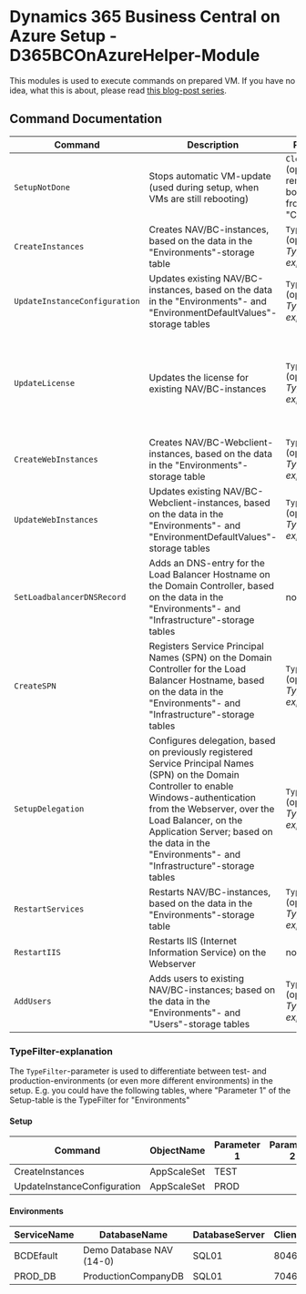 # Dynamics 365 Business Central on Azure Setup - D365BCOnAzureHelper-Module
This modules is used to execute commands on prepared VM. If you have no idea, what this is about, please read [this blog-post series](http://simonofhh.tech/2020/01/12/load-balanced-dynamics-365-business-central-scale-sets-on-azure-introduction/).

## Command Documentation
Command | Description | Parameter 1 | Parameter 2
--- | --- | --- | ---
`SetupNotDone` | Stops automatic VM-update (used during setup, when VMs are still rebooting) | `ClearLog` (optional; will remove existing bogus logs from "C:\Install\Log") | none
`CreateInstances` | Creates NAV/BC-instances, based on the data in the "Environments"-storage table | `TypeFilter` (optional; see *TypeFilter-explanation*) | none
`UpdateInstanceConfiguration` | Updates existing NAV/BC-instances, based on the data in the "Environments"- and "EnvironmentDefaultValues"-storage tables | `TypeFilter` (optional; see *TypeFilter-explanation*) | none
`UpdateLicense` | Updates the license for existing NAV/BC-instances | `TypeFilter` (optional; see *TypeFilter-explanation*) | `LicenseFileUri` (add URI to a downloadable license-file; script will first receive the file and then update all instances)
`CreateWebInstances` | Creates NAV/BC-Webclient-instances, based on the data in the "Environments"-storage table | `TypeFilter` (optional; see *TypeFilter-explanation*) | none
`UpdateWebInstances` | Updates existing NAV/BC-Webclient-instances, based on the data in the "Environments"- and "EnvironmentDefaultValues"-storage tables | `TypeFilter` (optional; see *TypeFilter-explanation*) | none
`SetLoadbalancerDNSRecord` | Adds an DNS-entry for the Load Balancer Hostname on the Domain Controller, based on the data in the "Environments"- and "Infrastructure"-storage tables | none | none
`CreateSPN` | Registers Service Principal Names (SPN) on the Domain Controller for the Load Balancer Hostname, based on the data in the "Environments"- and "Infrastructure"-storage tables | `TypeFilter` (optional; see *TypeFilter-explanation*) | none
`SetupDelegation` | Configures delegation, based on previously registered Service Principal Names (SPN) on the Domain Controller to enable Windows-authentication from the Webserver, over the Load Balancer, on the Application Server; based on the data in the "Environments"- and "Infrastructure"-storage tables | `TypeFilter` (optional; see *TypeFilter-explanation*) | none
`RestartServices` | Restarts NAV/BC-instances, based on the data in the "Environments"-storage table | `TypeFilter` (optional; see *TypeFilter-explanation*) | none
`RestartIIS` | Restarts IIS (Internet Information Service) on the Webserver | none | none
`AddUsers` | Adds users to existing NAV/BC-instances; based on the data in the "Environments"- and "Users"-storage tables | `TypeFilter` (optional; see *TypeFilter-explanation*) | none

### TypeFilter-explanation
The `TypeFilter`-parameter is used to differentiate between test- and production-environments (or even more different environments) in the setup. E.g. you could have the following tables, where "Parameter 1" of the Setup-table is the TypeFilter for "Environments"

#### Setup
Command | ObjectName | Parameter 1 | Parameter 2 | RestartNecessary
--- | --- | --- | --- | --- 
CreateInstances | AppScaleSet | TEST |  | true
UpdateInstanceConfiguration | AppScaleSet | PROD |  | true

#### Environments
ServiceName | DatabaseName | DatabaseServer | ClientServicesPort | ... | TypeFilter
--- | --- | --- | --- | --- | ---
BCDEfault | Demo Database NAV (14-0) | SQL01 | 8046 | ... | TEST
PROD_DB | ProductionCompanyDB | SQL01 | 7046 | ... | PROD